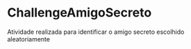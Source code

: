 # ChallengeAmigoSecreto
Atividade realizada para identificar o amigo secreto escolhido aleatoriamente 
